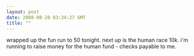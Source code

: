 ```yaml
---
layout: post
date: 2008-08-28 03:34:27 GMT
title: ""
---
```

wrapped up the fun run to 50 tonight. next up is the human race 10k. i'm running to raise money for the human fund - checks payable to me.